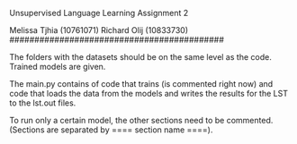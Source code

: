 Unsupervised Language Learning Assignment 2

Melissa Tjhia (10761071)
Richard Olij (10833730)
###########################################

The folders with the datasets should be on the same level as the code. Trained models are given.

The main.py contains of code that trains (is commented right now) and code that loads the data from the models and writes the results for the LST to the lst.out files.

To run only a certain model, the other sections need to be commented.
(Sections are separated by ==== section name ====).
